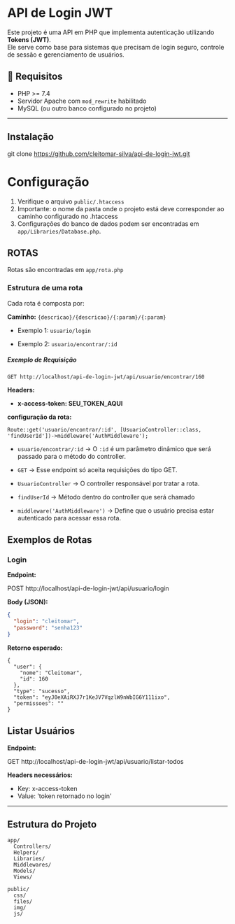 # API de Login JWT

Este projeto é uma API em PHP que implementa autenticação utilizando **Tokens (JWT)**.  
Ele serve como base para sistemas que precisam de login seguro, controle de sessão e gerenciamento de usuários.

## 🚀 Requisitos

- PHP >= 7.4
- Servidor Apache com `mod_rewrite` habilitado
- MySQL (ou outro banco configurado no projeto)
---


##  Instalação

git clone https://github.com/cleitomar-silva/api-de-login-jwt.git

# Configuração
1. Verifique o arquivo `public/.htaccess`
2. Importante: o nome da pasta onde o projeto está deve corresponder ao caminho configurado no .htaccess
3. Configurações do banco de dados podem ser encontradas em `app/Libraries/Database.php`.

## ROTAS

Rotas são encontradas em `app/rota.php`

### Estrutura de uma rota

Cada rota é composta por:

**Caminho:** `{descricao}/{descricao}/{:param}/{:param}`

- Exemplo 1: `usuario/login`

- Exemplo 2: `usuario/encontrar/:id`

##### Exemplo de Requisição
`GET http://localhost/api-de-login-jwt/api/usuario/encontrar/160`

**Headers:**
 - **x-access-token: SEU_TOKEN_AQUI**


**configuração da rota:**
 
```
Route::get('usuario/encontrar/:id', [UsuarioController::class, 'findUserId'])->middleware('AuthMiddleware');
```
- `usuario/encontrar/:id` → O `:id` é um parâmetro dinâmico que será passado para o método do controller.

- `GET` → Esse endpoint só aceita requisições do tipo GET.

- `UsuarioController` → O controller responsável por tratar a rota.

- `findUserId` → Método dentro do controller que será chamado

- `middleware('AuthMiddleware')` → Define que o usuário precisa estar autenticado para acessar essa rota.





##  Exemplos de Rotas

###  Login

**Endpoint:**

POST http://localhost/api-de-login-jwt/api/usuario/login

**Body (JSON):**
```json
{
  "login": "cleitomar",
  "password": "senha123"
}
```

**Retorno esperado:**

```
{
  "user": {
    "nome": "Cleitomar",
    "id": 160
  },
  "type": "sucesso",
  "token": "eyJ0eXAiRXJ7r1KeJV7VqzlW9nWbIG6Y111ixo",
  "permissoes": ""
}
```

## Listar Usuários
**Endpoint:**

GET http://localhost/api-de-login-jwt/api/usuario/listar-todos

**Headers necessários:**
- Key: x-access-token
- Value: 'token retornado no login'

---


## Estrutura do Projeto

```
app/
  Controllers/
  Helpers/
  Libraries/
  Middlewares/
  Models/
  Views/

public/
  css/
  files/
  img/
  js/
```

   
